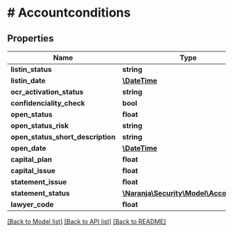 # # Accountconditions

## Properties

Name | Type | Description | Notes
------------ | ------------- | ------------- | -------------
**listin_status** | **string** |  | [optional] 
**listin_date** | [**\DateTime**](\DateTime.md) |  | [optional] 
**ocr_activation_status** | **string** |  | [optional] 
**confidenciality_check** | **bool** |  | [optional] 
**open_status** | **float** |  | [optional] 
**open_status_risk** | **string** |  | [optional] 
**open_status_short_description** | **string** |  | [optional] 
**open_date** | [**\DateTime**](\DateTime.md) |  | [optional] 
**capital_plan** | **float** |  | [optional] 
**capital_issue** | **float** |  | [optional] 
**statement_issue** | **float** |  | [optional] 
**statement_status** | [**\Naranja\Security\Model\Accountpack**](Accountpack.md) |  | [optional] 
**lawyer_code** | **float** |  | [optional] 

[[Back to Model list]](../../README.md#documentation-for-models) [[Back to API list]](../../README.md#documentation-for-api-endpoints) [[Back to README]](../../README.md)


